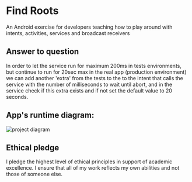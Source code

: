 # Find Roots
An Android exercise for developers teaching how to play around with intents, activities,
services and broadcast receivers

## Answer to question
In order to  let the service run for maximum 200ms in tests environments, but continue to run for
20sec max in the real app (production environment) we can add another 'extra' from the tests to the to the
intent that calls the service with the number of milliseconds to wait until abort, and in the
service check if this extra exists and if not set the default value to 20 seconds.
## App's runtime diagram:
![project diagram](project_diagram.png)

## Ethical pledge
I pledge the highest level of ethical principles in support of academic excellence.
I ensure that all of my work reflects my own abilities and not those of someone else.